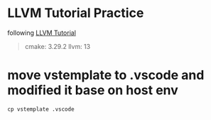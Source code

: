 # LLVM Tutorial Practice
following [LLVM Tutorial](https://llvm.org/docs/tutorial/MyFirstLanguageFrontend/index.html)

> cmake: 3.29.2
> llvm: 13

# move vstemplate to .vscode and modified it base on host env
```shell
cp vstemplate .vscode
```
